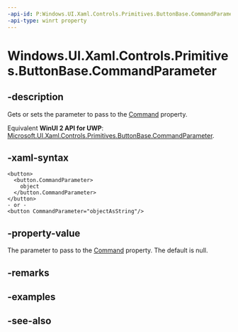 ```yaml
---
-api-id: P:Windows.UI.Xaml.Controls.Primitives.ButtonBase.CommandParameter
-api-type: winrt property
---
```


<!-- Property syntax
public object CommandParameter { get;  set; }
-->

# Windows.UI.Xaml.Controls.Primitives.ButtonBase.CommandParameter

## -description
Gets or sets the parameter to pass to the [Command](buttonbase_command.md) property.

Equivalent **WinUI 2 API for UWP**: [Microsoft.UI.Xaml.Controls.Primitives.ButtonBase.CommandParameter](/windows/winui/api/microsoft.ui.xaml.controls.primitives.buttonbase.commandparameter).

## -xaml-syntax
```xaml
<button>
  <button.CommandParameter>
    object
  </button.CommandParameter>
</button>
- or -
<button CommandParameter="objectAsString"/>
```


## -property-value
The parameter to pass to the [Command](buttonbase_command.md) property. The default is null.

## -remarks

## -examples

## -see-also

